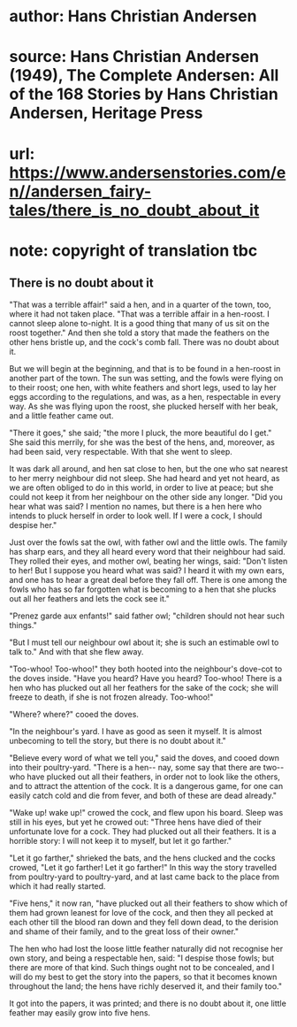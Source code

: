 # author: Hans Christian Andersen
# source: Hans Christian Andersen (1949), The Complete Andersen: All of the 168 Stories by Hans Christian Andersen, Heritage Press
# url: https://www.andersenstories.com/en//andersen_fairy-tales/there_is_no_doubt_about_it
# note: copyright of translation tbc

## There is no doubt about it 

"That was a terrible affair!" said a hen, and in a quarter of the
town, too, where it had not taken place. "That was a terrible affair in
a hen-roost. I cannot sleep alone to-night. It is a good thing that many
of us sit on the roost together." And then she told a story that made
the feathers on the other hens bristle up, and the cock's comb fall.
There was no doubt about it.

But we will begin at the beginning, and that is to be found in a
hen-roost in another part of the town. The sun was setting, and the
fowls were flying on to their roost; one hen, with white feathers and
short legs, used to lay her eggs according to the regulations, and was,
as a hen, respectable in every way. As she was flying upon the roost,
she plucked herself with her beak, and a little feather came out.

"There it goes," she said; "the more I pluck, the more beautiful do I
get." She said this merrily, for she was the best of the hens, and,
moreover, as had been said, very respectable. With that she went to
sleep.

It was dark all around, and hen sat close to hen, but the one who sat
nearest to her merry neighbour did not sleep. She had heard and yet not
heard, as we are often obliged to do in this world, in order to live at
peace; but she could not keep it from her neighbour on the other side
any longer. "Did you hear what was said? I mention no names, but there
is a hen here who intends to pluck herself in order to look well. If I
were a cock, I should despise her."

Just over the fowls sat the owl, with father owl and the little owls.
The family has sharp ears, and they all heard every word that their
neighbour had said. They rolled their eyes, and mother owl, beating her
wings, said: "Don't listen to her! But I suppose you heard what was
said? I heard it with my own ears, and one has to hear a great deal
before they fall off. There is one among the fowls who has so far
forgotten what is becoming to a hen that she plucks out all her feathers
and lets the cock see it."

"Prenez garde aux enfants!" said father owl; "children should not
hear such things."

"But I must tell our neighbour owl about it; she is such an estimable
owl to talk to." And with that she flew away.

"Too-whoo! Too-whoo!" they both hooted into the neighbour's dove-cot
to the doves inside. "Have you heard? Have you heard? Too-whoo! There
is a hen who has plucked out all her feathers for the sake of the cock;
she will freeze to death, if she is not frozen already. Too-whoo!"

"Where? where?" cooed the doves.

"In the neighbour's yard. I have as good as seen it myself. It is
almost unbecoming to tell the story, but there is no doubt about it."

"Believe every word of what we tell you," said the doves, and cooed
down into their poultry-yard. "There is a hen-- nay, some say that
there are two-- who have plucked out all their feathers, in order not to
look like the others, and to attract the attention of the cock. It is a
dangerous game, for one can easily catch cold and die from fever, and
both of these are dead already."

"Wake up! wake up!" crowed the cock, and flew upon his board. Sleep
was still in his eyes, but yet he crowed out: "Three hens have died of
their unfortunate love for a cock. They had plucked out all their
feathers. It is a horrible story: I will not keep it to myself, but let
it go farther."

"Let it go farther," shrieked the bats, and the hens clucked and the
cocks crowed, "Let it go farther! Let it go farther!" In this way the
story travelled from poultry-yard to poultry-yard, and at last came back
to the place from which it had really started.

"Five hens," it now ran, "have plucked out all their feathers to show
which of them had grown leanest for love of the cock, and then they all
pecked at each other till the blood ran down and they fell down dead, to
the derision and shame of their family, and to the great loss of their
owner."

The hen who had lost the loose little feather naturally did not
recognise her own story, and being a respectable hen, said: "I despise
those fowls; but there are more of that kind. Such things ought not to
be concealed, and I will do my best to get the story into the papers, so
that it becomes known throughout the land; the hens have richly deserved
it, and their family too."

It got into the papers, it was printed; and there is no doubt about it,
one little feather may easily grow into five hens.
